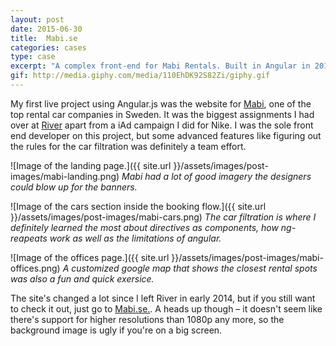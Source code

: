 ```yaml
---
layout: post
date: 2015-06-30
title:  Mabi.se
categories: cases
type: case
excerpt: "A complex front-end for Mabi Rentals. Built in Angular in 2013."
gif: http://media.giphy.com/media/110EhDK92S82Zi/giphy.gif
---
```


My first live project using Angular.js was the website for [Mabi][mabi], one of the top rental car companies in Sweden. It was the biggest assignments I had over at [River][river] apart from a iAd campaign I did for Nike. I was the sole front end developer on this project, but some advanced features like figuring out the rules for the car filtration was definitely a team effort.

![Image of the landing page.]({{ site.url }}/assets/images/post-images/mabi-landing.png)
*Mabi had a lot of good imagery the designers could blow up for the banners.*

![Image of the cars section inside the booking flow.]({{ site.url }}/assets/images/post-images/mabi-cars.png)
*The car filtration is where I definitely learned the most about directives as components, how ng-reapeats work as well as the limitations of angular.*

![Image of the offices page.]({{ site.url }}/assets/images/post-images/mabi-offices.png)
*A customized google map that shows the closest rental spots was also a fun and quick exersice.* 

The site's changed a lot since I left River in early 2014, but if you still want to check it out, just go to [Mabi.se.][mabi]. A heads up though – it doesn't seem like there's support for higher resolutions than 1080p any more, so the background image is ugly if you're on a big screen.

[mabi]: http://www.mabi.se
[river]: http://www.river.se